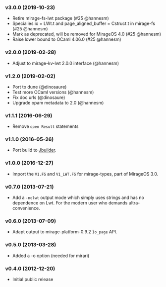### v3.0.0 (2019-10-23)

* Retire mirage-fs-lwt package (#25 @hannesm)
* Specialies io = LWt.t and page_aligned_buffer = Cstruct.t in mirage-fs (#25 @hannesm)
* Mark as deprecated, will be removed for MirageOS 4.0 (#25 @hannesm)
* Raise lower bound to OCaml 4.06.0 (#25 @hannesm)

### v2.0.0 (2019-02-28)

* Adjust to mirage-kv-lwt 2.0.0 interface (@hannesm)

### v1.2.0 (2019-02-02)

* Port to dune (@dinosaure)
* Test more OCaml versions (@hannesm)
* Fix doc urls (@dinosaure)
* Upgrade opam metadata to 2.0 (@hannesm)

### v1.1.1 (2016-06-29)

* Remove `open Result` statements

### v1.1.0 (2016-05-26)

* Port build to [Jbuilder](https://github.com/janestreet/jbuilder).

### v1.0.0 (2016-12-27)

* Import the `V1.FS` and `V1_LWT.FS` for mirage-types, part of MirageOS 3.0.

### v0.7.0 (2013-07-21)

* Add a `-nolwt` output mode which simply uses strings and has
  no dependence on Lwt.  For the modern user who demands ultra-convenience.

### v0.6.0 (2013-07-09)

* Adapt output to mirage-platform-0.9.2 `Io_page` API.

### v0.5.0 (2013-03-28)

* Added a -o option (needed for mirari)

### v0.4.0 (2012-12-20)

* Initial public release
